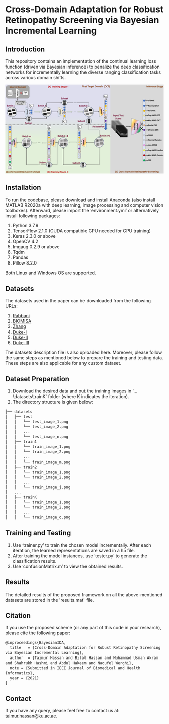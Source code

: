 # Cross-Domain Adaptation for Robust Retinopathy Screening via Bayesian Incremental Learning

## Introduction
This repository contains an implementation of the continual learning loss function (driven via Bayesian inference) to penalize the deep classification networks for incrementally learning the diverse ranging classification tasks across various domain shifts.

![CL](/images/BD3.png)

## Installation
To run the codebase, please download and install Anaconda (also install MATLAB R2020a with deep learning, image processing and computer vision toolboxes). Afterward, please import the ‘environment.yml’ or alternatively install following packages: 
1. Python 3.7.9 
2. TensorFlow 2.1.0 (CUDA compatible GPU needed for GPU training) 
3. Keras 2.3.0 or above 
4. OpenCV 4.2 
5. Imgaug 0.2.9 or above 
6. Tqdm 
7. Pandas
8. Pillow 8.2.0

Both Linux and Windows OS are supported.

## Datasets
The datasets used in the paper can be downloaded from the following URLs: 

1. [Rabbani](https://sites.google.com/site/hosseinrabbanikhorasgani/datasets-1)
2. [BIOMISA](https://data.mendeley.com/datasets/trghs22fpg/3)
3. [Zhang](https://data.mendeley.com/datasets/rscbjbr9sj/3)
4. [Duke-I](http://people.duke.edu/~sf59/RPEDC_Ophth_2013_dataset.htm)
5. [Duke-II](http://people.duke.edu/~sf59/Chiu_BOE_2014_dataset.htm)
6. [Duke-III](http://people.duke.edu/~sf59/Srinivasan_BOE_2014_dataset.htm)

The datasets description file is also uploaded here. Moreover, please follow the same steps as mentioned below to prepare the training and testing data. These steps are also applicable for any custom dataset.

## Dataset Preparation

1. Download the desired data and put the training images in '…\datasets\trainK' folder (where K indicates the iteration).
2. The directory structure is given below:
```
├── datasets
│   ├── test
│   │   └── test_image_1.png
│   │   └── test_image_2.png
│   │   ...
│   │   └── test_image_n.png
│   ├── train1
│   │   └── train_image_1.png
│   │   └── train_image_2.png
│   │   ...
│   │   └── train_image_m.png
│   ├── train2
│   │   └── train_image_1.png
│   │   └── train_image_2.png
│   │   ...
│   │   └── train_image_j.png
│   ...
│   ├── trainK
│   │   └── train_image_1.png
│   │   └── train_image_2.png
│   │   ...
│   │   └── train_image_o.png
```

## Training and Testing
1. Use ‘trainer.py’ to train the chosen model incrementally. After each iteration, the learned representations are saved in a h5 file.
2. After training the model instances, use ‘tester.py’ to generate the classification results.
3. Use ‘confusionMatrix.m’ to view the obtained results. 

## Results
The detailed results of the proposed framework on all the above-mentioned datasets are stored in the 'results.mat' file. 

## Citation
If you use the proposed scheme (or any part of this code in your research), please cite the following paper:

```
@inproceedings{BayesianIDA,
  title   = {Cross-Domain Adaptation for Robust Retinopathy Screening via Bayesian Incremental Learning},
  author  = {Taimur Hassan and Bilal Hassan and Muhammad Usman Akram and Shahrukh Hashmi and Abdul Hakeem and Naoufel Werghi},
  note = {Submitted in IEEE Journal of Biomedical and Health Informatics},
  year = {2021}
}
```

## Contact
If you have any query, please feel free to contact us at: taimur.hassan@ku.ac.ae.
